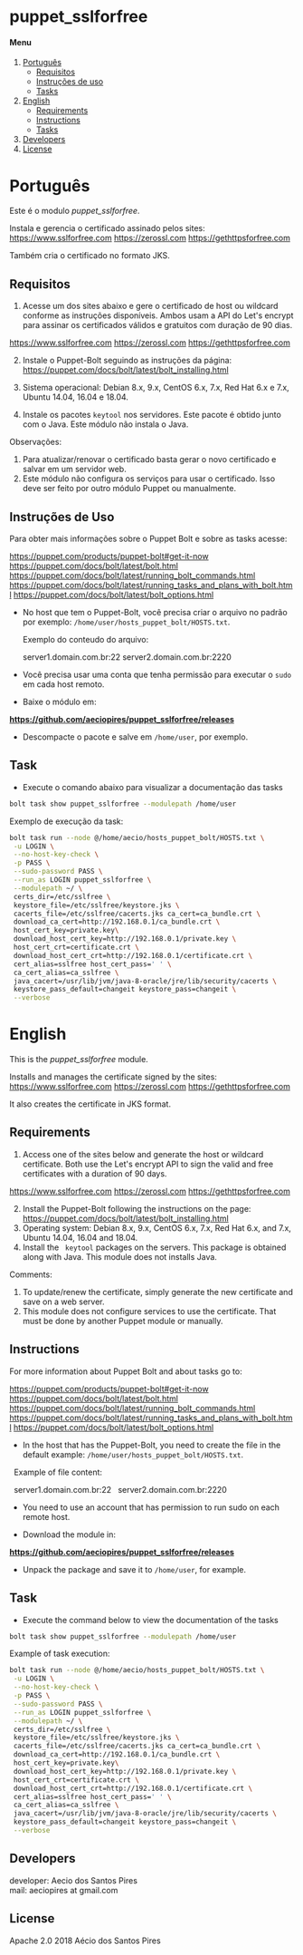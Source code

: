# puppet_sslforfree #

[Português]: #português
[Requisitos]: #requisitos
[Instruções]: #instruções-de-uso
[Tasks]: #tasks
[English]: #english
[Requirements]: #requirements
[Instructions]: #instructions
[Tasks]: #tasks
[Developers]: #developers
[License]: #license

#### Menu

1. [Português][Português]
    - [Requisitos][requisitos]
    - [Instruções de uso][Instruções]
    - [Tasks][Tasks]
2. [English][English]
    - [Requirements][requirements]
    - [Instructions][instructions]
    - [Tasks][Tasks]
3. [Developers][Developers]
4. [License][License]

# Português

Este é o modulo *puppet_sslforfree*.

Instala e gerencia o certificado assinado pelos sites:
https://www.sslforfree.com
https://zerossl.com
https://gethttpsforfree.com

Também cria o certificado no formato JKS.

## Requisitos

1. Acesse um dos sites abaixo e gere o certificado de host ou wildcard conforme
as instruções disponíveis. Ambos usam a API do Let's encrypt para assinar os
certificados válidos e gratuitos com duração de 90 dias.

https://www.sslforfree.com
https://zerossl.com
https://gethttpsforfree.com

2. Instale o Puppet-Bolt seguindo as instruções da página:
https://puppet.com/docs/bolt/latest/bolt_installing.html

3. Sistema operacional: Debian 8.x, 9.x, CentOS 6.x, 7.x, Red Hat 6.x e
7.x, Ubuntu 14.04, 16.04 e 18.04.
4. Instale os pacotes ``keytool`` nos servidores. Este pacote é obtido junto
com o Java. Este módulo não instala o Java.

Observações:

1. Para atualizar/renovar o certificado basta gerar o novo certificado e salvar
em um servidor web.
2. Este módulo não configura os serviços para usar o certificado. Isso
deve ser feito por outro módulo Puppet ou manualmente.

## Instruções de Uso

Para obter mais informações sobre o Puppet Bolt e sobre as tasks acesse:

https://puppet.com/products/puppet-bolt#get-it-now
https://puppet.com/docs/bolt/latest/bolt.html
https://puppet.com/docs/bolt/latest/running_bolt_commands.html
https://puppet.com/docs/bolt/latest/running_tasks_and_plans_with_bolt.html
https://puppet.com/docs/bolt/latest/bolt_options.html

* No host que tem o Puppet-Bolt, você precisa criar o arquivo no padrão por
exemplo: ``/home/user/hosts_puppet_bolt/HOSTS.txt``.

  Exemplo do conteudo do arquivo:

  server1.domain.com.br:22
  server2.domain.com.br:2220

* Você precisa usar uma conta que tenha permissão para executar o ``sudo`` em
cada host remoto.

* Baixe o módulo em:

**https://github.com/aeciopires/puppet_sslforfree/releases**

* Descompacte o pacote e salve em ``/home/user``, por exemplo.

## Task

* Execute o comando abaixo para visualizar a documentação das tasks

~~~ bash
bolt task show puppet_sslforfree --modulepath /home/user
~~~

Exemplo de execução da task:

~~~ bash
bolt task run --node @/home/aecio/hosts_puppet_bolt/HOSTS.txt \
 -u LOGIN \
 --no-host-key-check \
 -p PASS \
 --sudo-password PASS \
 --run_as LOGIN puppet_sslforfree \
 --modulepath ~/ \
 certs_dir=/etc/sslfree \
 keystore_file=/etc/sslfree/keystore.jks \
 cacerts_file=/etc/sslfree/cacerts.jks ca_cert=ca_bundle.crt \
 download_ca_cert=http://192.168.0.1/ca_bundle.crt \
 host_cert_key=private.key\
 download_host_cert_key=http://192.168.0.1/private.key \
 host_cert_crt=certificate.crt \
 download_host_cert_crt=http://192.168.0.1/certificate.crt \
 cert_alias=sslfree host_cert_pass=' ' \
 ca_cert_alias=ca_sslfree \
 java_cacert=/usr/lib/jvm/java-8-oracle/jre/lib/security/cacerts \
 keystore_pass_default=changeit keystore_pass=changeit \
 --verbose
~~~

# English

This is the *puppet_sslforfree* module.

Installs and manages the certificate signed by the sites:
https://www.sslforfree.com
https://zerossl.com
https://gethttpsforfree.com

It also creates the certificate in JKS format.

## Requirements

1. Access one of the sites below and generate the host or wildcard certificate.
Both use the Let's encrypt API to sign the valid and free certificates with a
duration of 90 days.

https://www.sslforfree.com
https://zerossl.com
https://gethttpsforfree.com

2. Install the Puppet-Bolt following the instructions on the page:
https://puppet.com/docs/bolt/latest/bolt_installing.html
3. Operating system: Debian 8.x, 9.x, CentOS 6.x, 7.x, Red Hat 6.x, and 7.x,
Ubuntu 14.04, 16.04 and 18.04.
4. Install the `` keytool`` packages on the servers. This package is obtained
along with Java. This module does not installs Java.

Comments:

1. To update/renew the certificate, simply generate the new certificate and save
 on a web server.
2. This module does not configure services to use the certificate. That must be
done by another Puppet module or manually.

## Instructions

For more information about Puppet Bolt and about tasks go to:

https://puppet.com/products/puppet-bolt#get-it-now
https://puppet.com/docs/bolt/latest/bolt.html
https://puppet.com/docs/bolt/latest/running_bolt_commands.html
https://puppet.com/docs/bolt/latest/running_tasks_and_plans_with_bolt.html
https://puppet.com/docs/bolt/latest/bolt_options.html

* In the host that has the Puppet-Bolt, you need to create the file in the
default example: ``/home/user/hosts_puppet_bolt/HOSTS.txt``.

  Example of file content:

  server1.domain.com.br:22
  server2.domain.com.br:2220

* You need to use an account that has permission to run sudo on each remote host.

* Download the module in:

**https://github.com/aeciopires/puppet_sslforfree/releases**

* Unpack the package and save it to ``/home/user``, for example.

## Task

* Execute the command below to view the documentation of the tasks

~~~ bash
bolt task show puppet_sslforfree --modulepath /home/user
~~~

Example of task execution:

~~~ bash
bolt task run --node @/home/aecio/hosts_puppet_bolt/HOSTS.txt \
 -u LOGIN \
 --no-host-key-check \
 -p PASS \
 --sudo-password PASS \
 --run_as LOGIN puppet_sslforfree \
 --modulepath ~/ \
 certs_dir=/etc/sslfree \
 keystore_file=/etc/sslfree/keystore.jks \
 cacerts_file=/etc/sslfree/cacerts.jks ca_cert=ca_bundle.crt \
 download_ca_cert=http://192.168.0.1/ca_bundle.crt \
 host_cert_key=private.key\
 download_host_cert_key=http://192.168.0.1/private.key \
 host_cert_crt=certificate.crt \
 download_host_cert_crt=http://192.168.0.1/certificate.crt \
 cert_alias=sslfree host_cert_pass=' ' \
 ca_cert_alias=ca_sslfree \
 java_cacert=/usr/lib/jvm/java-8-oracle/jre/lib/security/cacerts \
 keystore_pass_default=changeit keystore_pass=changeit \
 --verbose
~~~

## Developers

developer: Aecio dos Santos Pires<br>
mail: aeciopires at gmail.com<br>

## License

Apache 2.0 2018 Aécio dos Santos Pires
